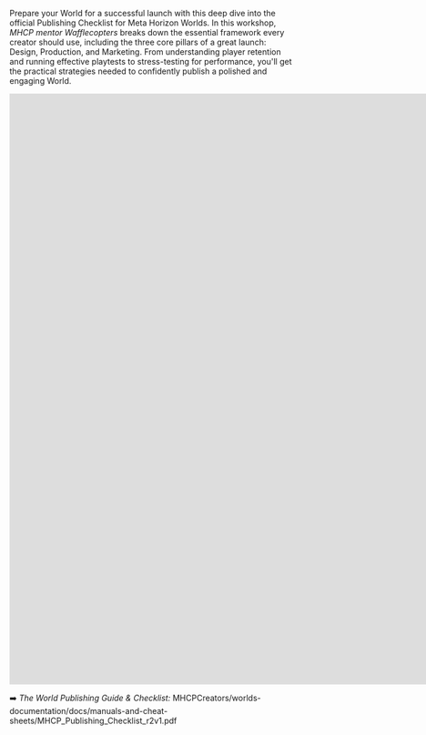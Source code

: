 Prepare your World for a successful launch with this deep dive into the official Publishing Checklist for Meta Horizon Worlds. In this workshop, *MHCP mentor Wafflecopters* breaks down the essential framework every creator should use, including the three core pillars of a great launch: Design, Production, and Marketing. From understanding player retention and running effective playtests to stress-testing for performance, you'll get the practical strategies needed to confidently publish a polished and engaging World.

<iframe width="1830" height="1038" src="https://www.youtube.com/embed/rwuS31e3qOw" title="Publishing Checklist for Horizon Worlds" frameborder="0" allow="accelerometer; autoplay; clipboard-write; encrypted-media; gyroscope; picture-in-picture; web-share" referrerpolicy="strict-origin-when-cross-origin" allowfullscreen></iframe>

➡️ *The World Publishing Guide & Checklist:* MHCPCreators/worlds-documentation/docs/manuals-and-cheat-sheets/MHCP_Publishing_Checklist_r2v1.pdf
